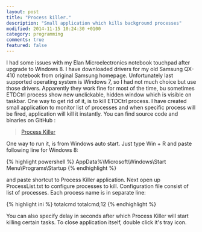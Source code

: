 ```yaml
---
layout: post
title: "Process killer."
description: "Small application which kills background processes"
modified: 2014-11-15 10:24:30 +0100
category: programming
comments: true
featured: false
---
```

I had some issues with my Elan Microelectronics notebook touchpad after upgrade to Windows 8. I have downloaded drivers for my old Samsung QX-410 notebook from original Samsung homepage. Unfortunately last supported operating system is Windows 7, so I had not much choice but use those drivers. Apparently they work fine for most of the time, bu sometimes ETDCtrl process show new unclickable, hidden window which is visible on taskbar. One way to get rid of it, is to kill ETDCtrl process. I have created small application to monitor list of processes and when specific process will be fired, application will kill it instantly. You can find source code and binaries on GitHub : 

>[Process Killer](https://github.com/jmalczak/ProcessKiller)

One way to run it, is from Windows auto start. Just type Win + R and paste following line for Windows 8:

{% highlight powershell %} AppData%\Microsoft\Windows\Start Menu\Programs\Startup {% endhighlight %}

and paste shortcut to Process Killer application. Next open up ProcessList.txt to configure processes to kill. Configuration file consist of list of processes. Each process name is in separate line:

{% highlight ini %}
totalcmd
totalcmd;12
{% endhighlight %}

You can also specify delay in seconds after which Process Killer will start killing certain tasks. To close application itself, double click it's tray icon.